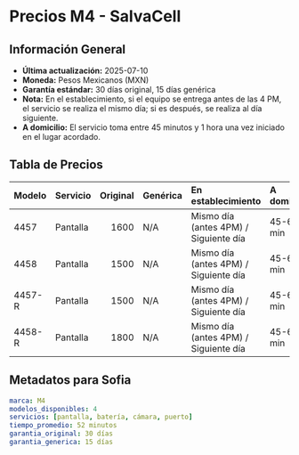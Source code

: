 # Precios M4 - SalvaCell

## Información General
- **Última actualización:** 2025-07-10
- **Moneda:** Pesos Mexicanos (MXN)
- **Garantía estándar:** 30 días original, 15 días genérica
- **Nota:** En el establecimiento, si el equipo se entrega antes de las 4 PM, el servicio se realiza el mismo día; si es después, se realiza al día siguiente.
- **A domicilio:** El servicio toma entre 45 minutos y 1 hora una vez iniciado en el lugar acordado.

## Tabla de Precios

| Modelo   | Servicio   |   Original | Genérica   | En establecimiento                    | A domicilio   |
|:---------|:-----------|-----------:|:-----------|:--------------------------------------|:--------------|
| 4457     | Pantalla   |       1600 | N/A        | Mismo día (antes 4PM) / Siguiente día | 45-60 min     |
| 4458     | Pantalla   |       1500 | N/A        | Mismo día (antes 4PM) / Siguiente día | 45-60 min     |
| 4457-R   | Pantalla   |       1500 | N/A        | Mismo día (antes 4PM) / Siguiente día | 45-60 min     |
| 4458-R   | Pantalla   |       1800 | N/A        | Mismo día (antes 4PM) / Siguiente día | 45-60 min     |

## Metadatos para Sofia
```yaml
marca: M4
modelos_disponibles: 4
servicios: [pantalla, batería, cámara, puerto]
tiempo_promedio: 52 minutos
garantia_original: 30 días
garantia_generica: 15 días
```
